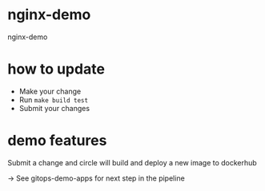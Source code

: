 # nginx-demo
nginx-demo

# how to update

- Make your change
- Run `make build test`
- Submit your changes

# demo features

Submit a change and circle will build and deploy a new image to dockerhub

-> See gitops-demo-apps for next step in the pipeline